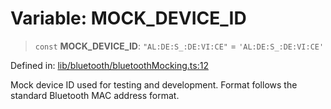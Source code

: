 # Variable: MOCK\_DEVICE\_ID

> `const` **MOCK\_DEVICE\_ID**: `"AL:DE:S_:DE:VI:CE"` = `'AL:DE:S_:DE:VI:CE'`

Defined in: [lib/bluetooth/bluetoothMocking.ts:12](https://github.com/aldesgroup/goaldn/blob/850e22fffd19501920628173674ada43cba9a29a/lib/bluetooth/bluetoothMocking.ts#L12)

Mock device ID used for testing and development.
Format follows the standard Bluetooth MAC address format.
